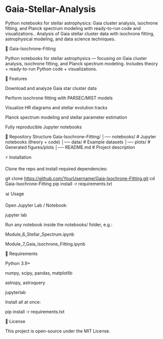 # Gaia-Stellar-Analysis
Python notebooks for stellar astrophysics: Gaia cluster analysis, isochrone fitting, and Planck spectrum modeling with ready-to-run code and visualizations..
Analysis of Gaia stellar cluster data with isochrone fitting, astrophysical modeling, and data science techniques.

🌌 Gaia-Isochrone-Fitting

Python notebooks for stellar astrophysics — focusing on Gaia cluster analysis, isochrone fitting, and Planck spectrum modeling.
Includes theory + ready-to-run Python code + visualizations.

🚀 Features

Download and analyze Gaia star cluster data

Perform isochrone fitting with PARSEC/MIST models

Visualize HR diagrams and stellar evolution tracks

Planck spectrum modeling and stellar parameter estimation

Fully reproducible Jupyter notebooks

📂 Repository Structure
Gaia-Isochrone-Fitting/
│── notebooks/       # Jupyter notebooks (theory + code)
│── data/            # Example datasets
│── plots/           # Generated figures/plots
│── README.md        # Project description

⚡ Installation

Clone the repo and install required dependencies:

git clone https://github.com/YourUsername/Gaia-Isochrone-Fitting.git
cd Gaia-Isochrone-Fitting
pip install -r requirements.txt

📊 Usage

Open Jupyter Lab / Notebook:

jupyter lab


Run any notebook inside the notebooks/ folder, e.g.:

Module_6_Stellar_Spectrum.ipynb

Module_7_Gaia_Isochrone_Fitting.ipynb

🧰 Requirements

Python 3.9+

numpy, scipy, pandas, matplotlib

astropy, astroquery

jupyterlab

Install all at once:

pip install -r requirements.txt

📜 License

This project is open-source under the MIT License.
